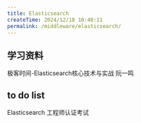 ```yaml
---
title: Elasticsearch
createTime: 2024/12/18 10:40:11
permalink: /middleware/elasticsearch/
---
```



## 学习资料

极客时间-Elasticsearch核心技术与实战 阮一鸣


## to do list

Elasticsearch 工程师认证考试